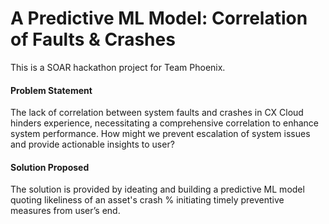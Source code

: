 # A Predictive ML Model: Correlation of Faults & Crashes
This is a SOAR hackathon project for Team Phoenix.

#### Problem Statement 
The lack of correlation between system faults and crashes in CX Cloud hinders experience, necessitating a comprehensive correlation to enhance system performance. How might we prevent escalation of system issues and provide actionable insights to user?

#### Solution Proposed
The solution is provided by ideating and building a predictive ML model quoting likeliness of an asset's crash % initiating timely preventive measures from user’s end.
